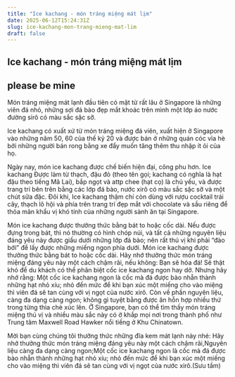 ```yaml
---
title: "Ice kachang - món tráng miệng mát lịm"
date: 2025-06-12T15:24:31Z
slug: ice-kachang-mon-trang-mieng-mat-lim
draft: false
---
```


## Ice kachang - món tráng miệng mát lịm

## please be mine

Món tráng miệng mát lạnh đầu tiên có mặt từ rất lâu ở Singapore là những viên đá nhỏ, những sợi đá bào đẹp mắt khoác trên mình một lớp áo nước đường sirô có màu sắc sặc sỡ. 
 
Ice kachang có xuất xứ từ món tráng miệng đá viên, xuất hiện ở Singapore vào những năm 50, 60 của thế kỷ 20 và được bán ở những quán cóc vỉa hè bởi những người bán rong bằng xe đẩy muốn tăng thêm thu nhập ít ỏi của họ.
 
Ngày nay, món ice kachang được chế biến hiện đại, công phu hơn. Ice kachang Được làm từ thạch, đậu đỏ (theo tên gọi; kachang có nghĩa là hạt đậu theo tiếng Mã Lai), bắp ngọt và attp chee (hạt cọ) là chủ yếu, và được trang trí bên trên bằng các lớp đá bào, nước xirô có màu sắc sặc sỡ và một chút sữa đặc. Đôi khi, Ice kachang thậm chí còn dùng với rượu cocktail trái cây, thạch lô hội và phía trên trang trí đẹp mắt với chocolate và sầu riêng để thỏa mãn khẩu vị khó tính của những người sành ăn tại Singapore.
 
Món ice kachang được thưởng thức bằng bát to hoặc cốc dài. Nếu được đựng trong bát, thì nó thường có hình chóp núi, và tất cả những nguyên liệu đáng yêu này được giấu dưới những lớp đá bào; nên rất thú vị khi phải “đào bới” để lấy được những miếng ngon phía dưới.
 Món ice kachang được thưởng thức bằng bát to hoặc cốc dài.
Hãy nhớ thưởng thức món tráng miệng đáng yêu này một cách chậm rãi, nếu không: Bạn sẽ hóa đá! Sẽ thật khó để du khách có thể phân biệt cốc ice kachang ngon hay dở. Nhưng hãy nhớ rằng: Một cốc ice kachang ngon là cốc mà đá được bào nhẵn thành những hạt nhỏ xíu; nhỏ đến mức để khi bạn xúc một miếng cho vào miệng thì viên đá sẽ tan cùng với vị ngọt của nước xirô. Còn về phần nguyên liệu, càng đa dạng càng ngon; không gì tuyệt bằng được ăn hỗn hợp nhiều thứ trong từng thìa chè xúc lên.
Ở Singapore, bạn có thể tìm thấy món tráng miệng thú vị và nhiều màu sắc này có ở khắp mọi nơi trong thành phố như Trung tâm Maxwell Road Hawker nổi tiếng ở Khu Chinatown.
 
Mời bạn cùng chúng tôi thưởng thức những đĩa kem mát lạnh này nhé:
 Hãy nhớ thưởng thức món tráng miệng đáng yêu này một cách chậm rãi,Nguyên liệu càng đa dạng càng ngon;Một cốc ice kachang ngon là cốc mà đá được bào nhẵn thành những hạt nhỏ xíu; nhỏ đến mức để khi bạn xúc một miếng cho vào miệng thì viên đá sẽ tan cùng với vị ngọt của nước xirô.(Sưu tầm)